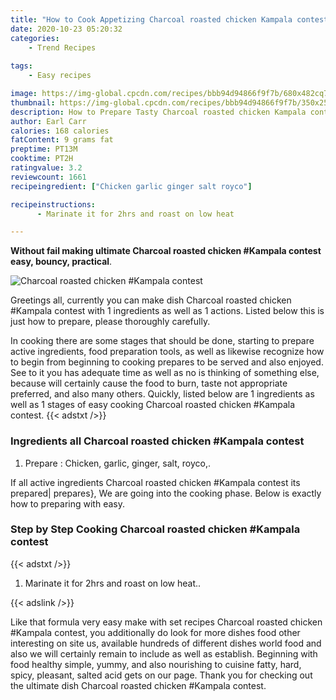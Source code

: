 ```yaml
---
title: "How to Cook Appetizing Charcoal roasted chicken Kampala contest"
date: 2020-10-23 05:20:32
categories:
    - Trend Recipes
    
tags:
    - Easy recipes

image: https://img-global.cpcdn.com/recipes/bbb94d94866f9f7b/680x482cq70/charcoal-roasted-chicken-kampala-contest-recipe-main-photo.jpg
thumbnail: https://img-global.cpcdn.com/recipes/bbb94d94866f9f7b/350x250cq70/charcoal-roasted-chicken-kampala-contest-recipe-main-photo.jpg
description: How to Prepare Tasty Charcoal roasted chicken Kampala contest with 1 ingredients and 1 stages of easy cooking.
author: Earl Carr
calories: 168 calories
fatContent: 9 grams fat
preptime: PT13M
cooktime: PT2H
ratingvalue: 3.2
reviewcount: 1661
recipeingredient: ["Chicken garlic ginger salt royco"]

recipeinstructions: 
      - Marinate it for 2hrs and roast on low heat

---
```




**Without fail making ultimate Charcoal roasted chicken #Kampala contest easy, bouncy, practical**. 


![Charcoal roasted chicken #Kampala contest](https://img-global.cpcdn.com/recipes/bbb94d94866f9f7b/680x482cq70/charcoal-roasted-chicken-kampala-contest-recipe-main-photo.jpg "Charcoal roasted chicken #Kampala contest")




Greetings all, currently you can make dish Charcoal roasted chicken #Kampala contest with 1 ingredients as well as 1 actions. Listed below this is just how to prepare, please thoroughly carefully.

In cooking there are some stages that should be done, starting to prepare active ingredients, food preparation tools, as well as likewise recognize how to begin from beginning to cooking prepares to be served and also enjoyed. See to it you has adequate time as well as no is thinking of something else, because will certainly cause the food to burn, taste not appropriate preferred, and also many others. Quickly, listed below are 1 ingredients as well as 1 stages of easy cooking Charcoal roasted chicken #Kampala contest.
{{< adstxt />}}

### Ingredients all Charcoal roasted chicken #Kampala contest


1. Prepare  : Chicken, garlic, ginger, salt, royco,.



If all active ingredients Charcoal roasted chicken #Kampala contest its prepared| prepares}, We are going into the cooking phase. Below is exactly how to preparing with easy.

### Step by Step Cooking Charcoal roasted chicken #Kampala contest

{{< adstxt />}}


1. Marinate it for 2hrs and roast on low heat..





{{< adslink />}}

Like that formula very easy make with set recipes Charcoal roasted chicken #Kampala contest, you additionally do look for more dishes food other interesting on site us, available hundreds of different dishes world food and also we will certainly remain to include as well as establish. Beginning with food healthy simple, yummy, and also nourishing to cuisine fatty, hard, spicy, pleasant, salted acid gets on our page. Thank you for checking out the ultimate dish Charcoal roasted chicken #Kampala contest.
